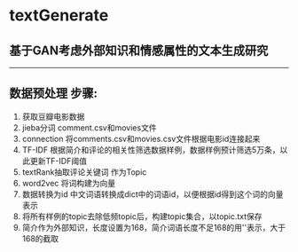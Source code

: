 # textGenerate
## 基于GAN考虑外部知识和情感属性的文本生成研究

---
数据预处理 步骤:
---

1. 获取豆瓣电影数据
2. jieba分词 comment.csv和movies文件
3. connection 将comments.csv和movies.csv文件根据电影id连接起来
4. TF-IDF 根据简介和评论的相关性筛选数据样例，数据样例预计筛选5万条，以此更新TF-IDF阈值
5. textRank抽取评论关键词 作为Topic
6. word2vec 将词构建为向量
7. 数据转换为id 中文词语转换成dict中的词语id，以便根据id得到这个词的向量表示
8. 将所有样例的topic去除低频topic后，构建topic集合，以topic.txt保存
9. 简介作为外部知识，长度设置为168，简介词语长度不足168的用'<PAD>'表示，大于168的截取